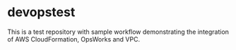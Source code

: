 # devopstest
This is a test repository with sample workflow demonstrating the integration of AWS CloudFormation, OpsWorks and VPC.
